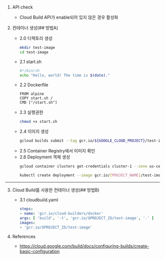 1. API check 
    - Cloud Build API가 enable되어 있지 않은 경우 활성화

2. 컨테이너 생성(## 방법A)
    - 2.0 디렉토리 생성
        ```bash
        mkdir test-image
        cd test-image
        ```
    - 2.1 start.sh
        ```bash
        #!/bin/sh
        echo "Hello, world! The time is $(date)."
        ```
    - 2.2 Dockerfile
        ```
        FROM alpine
        COPY start.sh /
        CMD ["/start.sh"]
        ```
    - 2.3 실행권한
        ```bash
        chmod +x start.sh
        ```
    - 2.4 이미지 생성
        ```bash
        gcloud builds submit --tag gcr.io/${GOOGLE_CLOUD_PROJECT}/test-image .
        ```
    - 2.5 Container Registry에서 이미지 확인
    - 2.6 Deployment 객체 생성
        ```bash
        gcloud container clusters get-credentials cluster-1 --zone us-central1-c --project [PROJECT_NAME]

        kubectl create deployment --image gcr.io/[PROJECT_NAME]/test-image test-image
        ```

---    

3. Cloud Build를 사용한 컨테이너 생성(## 방법B)
    - 3.1 cloudbuild.yaml
        ```yaml
        steps:
        - name: 'gcr.io/cloud-builders/docker'
        args: [ 'build', '-t', 'gcr.io/$PROJECT_ID/test-image', '.' ]
        images:
        - 'gcr.io/$PROJECT_ID/test-image'
        ```
    
4. References
    - https://cloud.google.com/build/docs/configuring-builds/create-basic-configuration